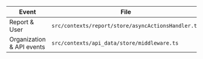 | Event                     | File                                               | Keyword to search                |
|---------------------------|----------------------------------------------------|----------------------------------|
| Report & User             | `src/contexts/report/store/asyncActionsHandler.ts` | `LISTEN_PRIVATE_CHANNEL_REPORT`  |
| Organization & API events | `src/contexts/api_data/store/middleware.ts`        | `LISTEN_WS_ORGANIZATION_CHANNEL` |
